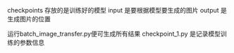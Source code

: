 checkpoints 存放的是训练好的模型
input 是要根据模型要生成的图片
output 是生成图片的位置

运行batch_image_transfer.py便可生成所有结果
checkpoint_1.py 是记录模型训练的参数信息
